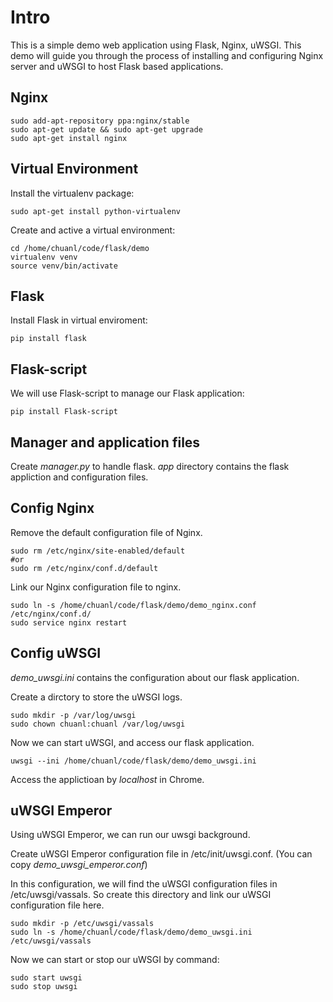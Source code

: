 Intro
=====

This is a simple demo web application using Flask, Nginx, uWSGI. This demo will guide you through the process of installing and configuring Nginx server and uWSGI to host Flask based applications.

Nginx
------

```shell
sudo add-apt-repository ppa:nginx/stable
sudo apt-get update && sudo apt-get upgrade
sudo apt-get install nginx
```

Virtual Environment
-------------------

Install the virtualenv package:

```sudo apt-get install python-virtualenv```

Create and active a virtual environment:

```shell
cd /home/chuanl/code/flask/demo
virtualenv venv
source venv/bin/activate
```

Flask
------

Install Flask in virtual enviroment:

```pip install flask```


Flask-script
------------

We will use Flask-script to manage our Flask application:

```pip install Flask-script```


Manager and application files
--------------------------------

Create *manager.py* to handle flask.
*app* directory contains the flask appliction and configuration files.


Config Nginx
-------------

Remove the default configuration file of Nginx.

```shell
sudo rm /etc/nginx/site-enabled/default
#or
sudo rm /etc/nginx/conf.d/default
```

Link our Nginx configuration file to nginx.

```shell
sudo ln -s /home/chuanl/code/flask/demo/demo_nginx.conf /etc/nginx/conf.d/
sudo service nginx restart
```

Config uWSGI
-------------

*demo_uwsgi.ini* contains the configuration about our flask application.

Create a dirctory to store the uWSGI logs.

```shell
sudo mkdir -p /var/log/uwsgi
sudo chown chuanl:chuanl /var/log/uwsgi
```

Now we can start uWSGI, and access our flask application.

```shell
uwsgi --ini /home/chuanl/code/flask/demo/demo_uwsgi.ini
```
Access the applictioan by *localhost* in Chrome.


uWSGI Emperor
-------------

Using uWSGI Emperor, we can run our uwsgi background.

Create uWSGI Emperor configuration file in /etc/init/uwsgi.conf. (You can copy *demo_uwsgi_emperor.conf*)

In this configuration, we will find the uWSGI configuration files in /etc/uwsgi/vassals. So create this directory and link our uWSGI configuration file here.

```shell
sudo mkdir -p /etc/uwsgi/vassals
sudo ln -s /home/chuanl/code/flask/demo/demo_uwsgi.ini /etc/uwsgi/vassals
```

Now we can start or stop our uWSGI by command:

	sudo start uwsgi
	sudo stop uwsgi



